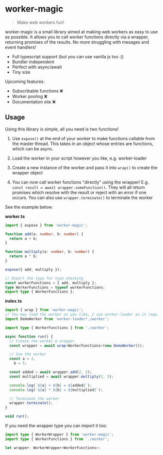 # worker-magic

> Make web workers fun!

worker-magic is a small library aimed at making web workers as easy to use as possible. It allows you to call worker functions directly via a wrapper, returning promises of the results. No more struggling with mesages and event handlers!

- Full typescript support (but you can use vanilla js too :))
- Bundler independent
- Perfect with async/await
- Tiny size

Upcoming features:

- Subscribable functions ❌
- Worker pooling ❌
- Documentation site ❌

## Usage

Using this library is simple, all you need is two functions!

1. Use `expose()` at the end of your worker to make functions callable from the master thread. This takes in an object whose entries are functions, which can be async.

2. Load the worker in your script however you like, e.g. worker-loader

3. Create a new instance of the worker and pass it into `wrap()` to create the wrapper object

4. You can now call worker functions "directly" using the wrapper! E.g. `const result = await wrapper.someFunction()`. They will all return promises which resolve with the result or reject with an error if one occurs. You can also use `wrapper.terminate()` to terminate the worker

See the example below:

**worker.ts**

```typescript
import { expose } from 'worker-magic';

function add(a: number, b: number) {
  return a + b;
}

function multiply(a: number, b: number) {
  return a * b;
}

expose({ add, multiply });

// Export the type for type checking
const workerFunctions = { add, multiply };
type WorkerFunctions = typeof workerFunctions;
export type { WorkerFunctions };
```

**index.ts**

```typescript
import { wrap } from 'worker-magic';
// You may load the worker as you like, I use worker-loader as it requires no configuration
import DemoWorker from 'worker-loader!./worker';

import type { WorkerFunctions } from './worker';

async function run() {
  // Create the worker & wrapper
  const wrapper = await wrap<WorkerFunctions>(new DemoWorker());

  // Use the worker
  const a = 2,
    b = 5;

  const added = await wrapper.add(2, 5);
  const multiplied = await wrapper.multiply(2, 5);

  console.log(`${a} + ${b} = ${added}`);
  console.log(`${a} * ${b} = ${multiplied}`);

  // Terminate the worker
  wrapper.terminate();
}

void run();
```

If you need the wrapper type you can import it too:

```typescript
import type { WorkerWrapper } from 'worker-magic';
import type { WorkerFunctions } from './worker';

let wrapper: WorkerWrapper<WorkerFunctions>;
```
